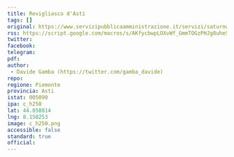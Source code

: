 ```yaml
---
title: Revigliasco d'Asti
tags: []
original: https://www.servizipubblicaamministrazione.it/servizi/saturnweb/Pubblicazioni.aspx?RicCro=1&CE=rvglscdst1359
rss: https://script.google.com/macros/s/AKfycbwpLOXvWf_GmmTOGzPHJg8uheShYPE1iPDjioP61UJwotZYmhY/exec
twitter: 
facebook: 
telegram:
pdf: 
author:
 - Davide Gamba (https://twitter.com/gamba_davide)
repo: 
regione: Piemonte
provincia: Asti
istat: 005090
ipa: c_h250
lat: 44.858814
lng: 8.158253
image: c_h250.png
accessible: false
standard: true
official:
---
```

